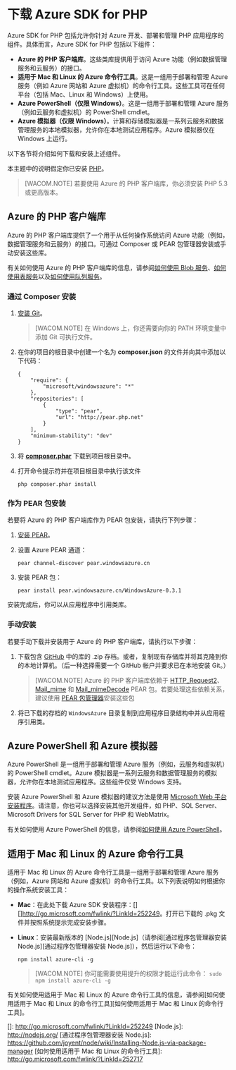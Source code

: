 <properties title="Download the Azure SDK for PHP" pageTitle="Download the Azure SDK for PHP" metaKeywords="" description="Learn how to download and install the Azure SDK for PHP." documentationCenter="PHP" services="" solutions="web" authors="" />

# 下载 Azure SDK for PHP

Azure SDK for PHP 包括允许你针对 Azure 开发、部署和管理 PHP 应用程序的组件。具体而言，Azure SDK for PHP 包括以下组件：

-   **Azure 的 PHP 客户端库**。这些类库提供用于访问 Azure 功能（例如数据管理服务和云服务）的接口。
-   **适用于 Mac 和 Linux 的 Azure 命令行工具**。这是一组用于部署和管理 Azure 服务（例如 Azure 网站和 Azure 虚拟机）的命令行工具。这些工具可在任何平台（包括 Mac、Linux 和 Windows）上使用。
-   **Azure PowerShell（仅限 Windows）**。这是一组用于部署和管理 Azure 服务（例如云服务和虚拟机）的 PowerShell cmdlet。
-   **Azure 模拟器（仅限 Windows）**。计算和存储模拟器是一系列云服务和数据管理服务的本地模拟器，允许你在本地测试应用程序。Azure 模拟器仅在 Windows 上运行。

以下各节将介绍如何下载和安装上述组件。

本主题中的说明假定你已安装 [PHP][PHP]。

> [WACOM.NOTE]
> 若要使用 Azure 的 PHP 客户端库，你必须安装 PHP 5.3 或更高版本。

## Azure 的 PHP 客户端库

Azure 的 PHP 客户端库提供了一个用于从任何操作系统访问 Azure 功能（例如，数据管理服务和云服务）的接口。可通过 Composer 或 PEAR 包管理器安装或手动安装这些库。

有关如何使用 Azure 的 PHP 客户端库的信息，请参阅[如何使用 Blob 服务][如何使用 Blob 服务]、[如何使用表服务][如何使用表服务]以及[如何使用队列服务][如何使用队列服务]。

### 通过 Composer 安装

1.  [安装 Git][安装 Git]。

    > [WACOM.NOTE]
    > 在 Windows 上，你还需要向你的 PATH 环境变量中添加 Git 可执行文件。

2.  在你的项目的根目录中创建一个名为 **composer.json** 的文件并向其中添加以下代码：

        {
            "require": {
                "microsoft/windowsazure": "*"
            },          
            "repositories": [
                {
                    "type": "pear",
                    "url": "http://pear.php.net"
                }
            ],
            "minimum-stability": "dev"
        }

3.  将 **[composer.phar][composer.phar]** 下载到项目根目录中。

4.  打开命令提示符并在项目根目录中执行该文件

        php composer.phar install

### 作为 PEAR 包安装

若要将 Azure 的 PHP 客户端库作为 PEAR 包安装，请执行下列步骤：

1.  [安装 PEAR][安装 PEAR]。
2.  设置 Azure PEAR 通道：

        pear channel-discover pear.windowsazure.cn

3.  安装 PEAR 包：

        pear install pear.windowsazure.cn/WindowsAzure-0.3.1

安装完成后，你可以从应用程序中引用类库。

### 手动安装

若要手动下载并安装用于 Azure 的 PHP 客户端库，请执行以下步骤：

1.  下载包含 [GitHub][GitHub] 中的库的 .zip 存档。或者，复制现有存储库并将其克隆到你的本地计算机。（后一种选择需要一个 GitHub 帐户并要求已在本地安装 Git。）

    > [WACOM.NOTE]
    > Azure 的 PHP 客户端库依赖于 [HTTP\_Request2][HTTP\_Request2]、[Mail\_mime][Mail\_mime] 和 [Mail\_mimeDecode][Mail\_mimeDecode] PEAR 包。若要处理这些依赖关系，建议使用 [PEAR 包管理器][PEAR 包管理器]安装这些包

2.  将已下载的存档的 `WindowsAzure` 目录复制到应用程序目录结构中并从应用程序引用类。

## Azure PowerShell 和 Azure 模拟器

Azure PowerShell 是一组用于部署和管理 Azure 服务（例如，云服务和虚拟机）的 PowerShell cmdlet。Azure 模拟器是一系列云服务和数据管理服务的模拟器，允许你在本地测试应用程序。这些组件仅受 Windows 支持。

安装 Azure PowerShell 和 Azure 模拟器的建议方法是使用 [Microsoft Web 平台安装程序][Microsoft Web 平台安装程序]。请注意，你也可以选择安装其他开发组件，如 PHP、SQL Server、Microsoft Drivers for SQL Server for PHP 和 WebMatrix。

有关如何使用 Azure PowerShell 的信息，请参阅[如何使用 Azure PowerShell][如何使用 Azure PowerShell]。

## 适用于 Mac 和 Linux 的 Azure 命令行工具

适用于 Mac 和 Linux 的 Azure 命令行工具是一组用于部署和管理 Azure 服务（例如，Azure 网站和 Azure 虚拟机）的命令行工具。以下列表说明如何根据你的操作系统安装工具：

-   **Mac**：在此处下载 Azure SDK 安装程序：[][]<http://go.microsoft.com/fwlink/?LinkId=252249></a>。打开已下载的 .pkg 文件并按照系统提示完成安装步骤。

-   **Linux**：安装最新版本的 [Node.js][Node.js]（请参阅[通过程序包管理器安装 Node.js][通过程序包管理器安装 Node.js]），然后运行以下命令：

        npm install azure-cli -g

    > [WACOM.NOTE]
    > 你可能需要使用提升的权限才能运行此命令： `sudo npm install azure-cli -g`

有关如何使用适用于 Mac 和 Linux 的 Azure 命令行工具的信息，请参阅[如何使用适用于 Mac 和 Linux 的命令行工具][如何使用适用于 Mac 和 Linux 的命令行工具]。

  [PHP]: http://www.php.net/manual/en/install.php
  [如何使用 Blob 服务]: http://go.microsoft.com/fwlink/?LinkId=252714
  [如何使用表服务]: http://go.microsoft.com/fwlink/?LinkId=252715
  [如何使用队列服务]: http://go.microsoft.com/fwlink/?LinkId=252716
  [安装 Git]: http://git-scm.com/book/en/Getting-Started-Installing-Git
  [composer.phar]: http://getcomposer.org/composer.phar
  [安装 PEAR]: http://pear.php.net/manual/en/installation.getting.php
  [GitHub]: http://go.microsoft.com/fwlink/?LinkId=252719
  [HTTP\_Request2]: http://pear.php.net/package/HTTP_Request2
  [Mail\_mime]: http://pear.php.net/package/Mail_mime
  [Mail\_mimeDecode]: http://pear.php.net/package/Mail_mimeDecode
  [PEAR 包管理器]: http://pear.php.net/manual/en/installation.php
  [Microsoft Web 平台安装程序]: http://go.microsoft.com/fwlink/?LinkId=253447
  [如何使用 Azure PowerShell]: http://go.microsoft.com/fwlink/?LinkId=252718
  []: http://go.microsoft.com/fwlink/?LinkId=252249
  [Node.js]: http://nodejs.org/
  [通过程序包管理器安装 Node.js]: https://github.com/joyent/node/wiki/Installing-Node.js-via-package-manager
  [如何使用适用于 Mac 和 Linux 的命令行工具]: http://go.microsoft.com/fwlink/?LinkId=252717
